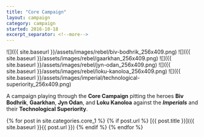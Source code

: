 ```yaml
---
title: "Core Campaign"
layout: campaign
category: campaign
started: 2016-10-18
excerpt_separator: <!--more-->
---
```


<div id="cards"></div>

![]({{ site.baseurl }}/assets/images/rebel/biv-bodhrik_256x409.png)
![]({{ site.baseurl }}/assets/images/rebel/gaarkhan_256x409.png)
![]({{ site.baseurl }}/assets/images/rebel/jyn-odan_256x409.png)
![]({{ site.baseurl }}/assets/images/rebel/loku-kanoloa_256x409.png)
![]({{ site.baseurl }}/assets/images/imperial/technological-superiority_256x409.png)

A campaign playing through the **Core Campaign** pitting the heroes **Biv Bodhrik**, **Gaarkhan**, **Jyn Odan**, and **Loku Kanoloa** against the ***Imperials*** and their **Technological Superiority**.

<!--more-->

{% for post in site.categories.core_1 %}
    {% if post.url %}
[{{ post.title }}]({{ site.baseurl }}{{ post.url }})
    {% endif %}
{% endfor %}    